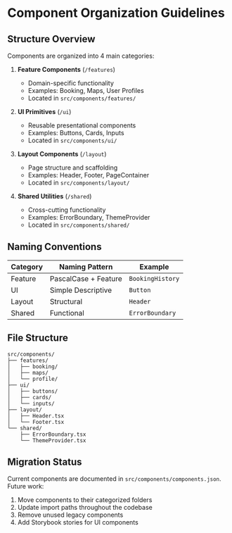 # Component Organization Guidelines

## Structure Overview

Components are organized into 4 main categories:

1. **Feature Components** (`/features`)
   - Domain-specific functionality
   - Examples: Booking, Maps, User Profiles
   - Located in `src/components/features/`

2. **UI Primitives** (`/ui`)  
   - Reusable presentational components
   - Examples: Buttons, Cards, Inputs
   - Located in `src/components/ui/`

3. **Layout Components** (`/layout`)
   - Page structure and scaffolding  
   - Examples: Header, Footer, PageContainer
   - Located in `src/components/layout/`

4. **Shared Utilities** (`/shared`)
   - Cross-cutting functionality
   - Examples: ErrorBoundary, ThemeProvider
   - Located in `src/components/shared/`

## Naming Conventions

| Category       | Naming Pattern          | Example           |
|----------------|-------------------------|-------------------|
| Feature        | PascalCase + Feature    | `BookingHistory`  |  
| UI             | Simple Descriptive      | `Button`          |
| Layout         | Structural              | `Header`          |
| Shared         | Functional              | `ErrorBoundary`   |

## File Structure

```
src/components/
├── features/
│   ├── booking/
│   ├── maps/  
│   └── profile/
├── ui/
│   ├── buttons/
│   ├── cards/
│   └── inputs/
├── layout/  
│   ├── Header.tsx
│   └── Footer.tsx
└── shared/
    ├── ErrorBoundary.tsx
    └── ThemeProvider.tsx
```

## Migration Status

Current components are documented in `src/components/components.json`. Future work:

1. Move components to their categorized folders
2. Update import paths throughout the codebase
3. Remove unused legacy components
4. Add Storybook stories for UI components